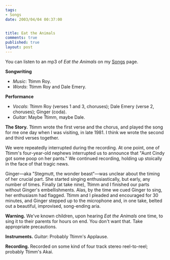 ```yaml
--- 
tags:
- Songs
date: 2003/04/04 00:37:00


title: Eat the Animals
comments: true
published: true
layout: post
---
```


<p> You can listen to an mp3 of <em>Eat the Animals</em> on my <a href="http://www.dale.emery.name/songs.html#eat-the-aminals">Songs</a> page. </p>
<p>
<strong>Songwriting</strong>
</p>
<ul>
<li>
<em>Music</em>: Ttimm Roy.</li>
<li>
<em>Words</em>: Ttimm Roy and Dale Emery.</li>
</ul>
<p>
<strong>Performance</strong>
</p>
<ul>
<li>
<em>Vocals</em>: Ttimm Roy (verses 1 and 3, choruses); Dale Emery (verse 2, choruses); Ginger (coda). </li>
<li>
<em>Guitar</em>: Maybe Ttimm, maybe Dale.</li>
</ul>
<p>
<strong>The Story.</strong> Ttimm wrote the first verse and the chorus, and played the song for me one day when I was visiting, in late 1981. I think we wrote the second and third verses together. </p>
<p> We were repeatedly interrupted during the recording. At one point, one of Ttimm's four-year-old nephews interrupted us to announce that "Aunt Cindy got some poop on her pants." We continued recording, holding up stoically in the face of that tragic news. </p>
<p> Ginger&#8212;aka "Stegmutt, the wonder beast"&#8212;was unclear about the timing of her crucial part. She started singing enthusiastically, but early, any number of times. Finally (at take nine), Ttimm and I finished our parts without Ginger's embellishments. Alas, by the time we cued Ginger to sing, her enthusiasm had flagged. Ttimm and I pleaded and encouraged for 30 minutes, and Ginger stepped up to the microphone and, in one take, belted out a beautiful, improvised, song-ending aria. </p>
<p>
<strong>Warning.</strong> We've known children, upon hearing <em>Eat the Animals</em> one time, to sing it to their parents for hours on end. You don't want that. Take appropriate precautions. </p>
<p>
<strong>Instruments.</strong>
<em>Guitar</em>: Probably Ttimm's Applause. </p>
<p>
<strong>Recording.</strong> Recorded on some kind of four track stereo reel-to-reel; probably Ttimm's Akai. </p>
